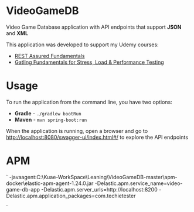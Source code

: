 # VideoGameDB
Video Game Database application with API endpoints that support **JSON** and **XML**

This application was developed to support my Udemy courses: 

- [REST Assured Fundamentals](https://www.udemy.com/course/rest-assured-fundamentals/)
- [Gatling Fundamentals for Stress, Load & Performance Testing](https://www.udemy.com/course/gatling-fundamentals/)

# Usage
To run the application from the command line, you have two options:

- **Gradle** - `./gradlew bootRun`
- **Maven**  - `mvn spring-boot:run`

When the application is running, open a browser and go to [http://localhost:8080/swagger-ui/index.html#/](http://localhost:8080/swagger-ui/index.html#/) to explore the API endpoints



# APM 
`
-javaagent:C:\Kuae-WorkSpace\Leaning\VideoGameDB-master\apm-docker\elastic-apm-agent-1.24.0.jar -Delastic.apm.service_name=video-game-db-app -Delastic.apm.server_urls=http://localhost:8200 -Delastic.apm.application_packages=com.techietester

`